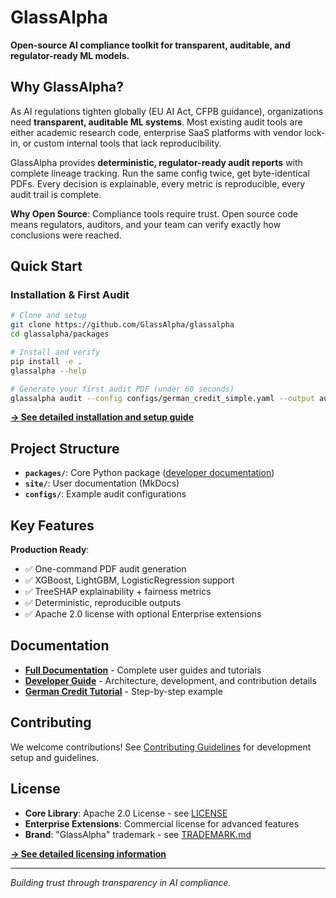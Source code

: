# GlassAlpha

**Open-source AI compliance toolkit for transparent, auditable, and regulator-ready ML models.**

## Why GlassAlpha?

As AI regulations tighten globally (EU AI Act, CFPB guidance), organizations need **transparent, auditable ML systems**. Most existing audit tools are either academic research code, enterprise SaaS platforms with vendor lock-in, or custom internal tools that lack reproducibility.

GlassAlpha provides **deterministic, regulator-ready audit reports** with complete lineage tracking. Run the same config twice, get byte-identical PDFs. Every decision is explainable, every metric is reproducible, every audit trail is complete.

**Why Open Source**: Compliance tools require trust. Open source code means regulators, auditors, and your team can verify exactly how conclusions were reached.

## Quick Start

### Installation & First Audit

```bash
# Clone and setup
git clone https://github.com/GlassAlpha/glassalpha
cd glassalpha/packages

# Install and verify
pip install -e .
glassalpha --help

# Generate your first audit PDF (under 60 seconds)
glassalpha audit --config configs/german_credit_simple.yaml --output audit.pdf
```

**[→ See detailed installation and setup guide](packages/README.md#installation)**

## Project Structure

- **`packages/`**: Core Python package ([developer documentation](packages/README.md))
- **`site/`**: User documentation (MkDocs)
- **`configs/`**: Example audit configurations

## Key Features

**Production Ready**:

- ✅ One-command PDF audit generation
- ✅ XGBoost, LightGBM, LogisticRegression support
- ✅ TreeSHAP explainability + fairness metrics
- ✅ Deterministic, reproducible outputs
- ✅ Apache 2.0 license with optional Enterprise extensions

## Documentation

- **[Full Documentation](https://glassalpha.com/)** - Complete user guides and tutorials
- **[Developer Guide](packages/README.md)** - Architecture, development, and contribution details
- **[German Credit Tutorial](https://glassalpha.com/examples/german-credit-audit/)** - Step-by-step example

## Contributing

We welcome contributions! See [Contributing Guidelines](https://glassalpha.com/reference/contributing/) for development setup and guidelines.

## License

- **Core Library**: Apache 2.0 License - see [LICENSE](LICENSE)
- **Enterprise Extensions**: Commercial license for advanced features
- **Brand**: "GlassAlpha" trademark - see [TRADEMARK.md](TRADEMARK.md)

**[→ See detailed licensing information](packages/README.md#license--dependencies)**

---

_Building trust through transparency in AI compliance._
